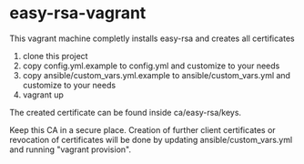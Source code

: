 # easy-rsa-vagrant

This vagrant machine completly installs easy-rsa and creates all certificates

1. clone this project
2. copy config.yml.example to config.yml and customize to your needs
2. copy ansible/custom_vars.yml.example to ansible/custom_vars.yml and customize to your needs
3. vagrant up

The created certificate can be found inside ca/easy-rsa/keys.

Keep this CA in a secure place. Creation of further client certificates or revocation of certificates will be done by updating ansible/custom_vars.yml and running "vagrant provision".
